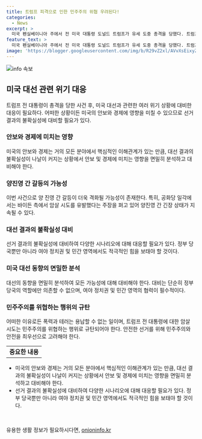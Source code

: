 ```yaml
---
title: 트럼프 피격으로 인한 민주주의 위협 우려된다!
categories:
  - News
excerpt: >
  미국 펜실베이니아 주에서 전 미국 대통령 도널드 트럼프가 유세 도중 총격을 당했다. 트럼프는 크게 다치지 않았지만, 암살 시도는 미국 사회에 충격을 주었다. 이 사건으로 대선 결과에 대한 불확실성이 높아질 수 있으며, 각종 돌발 변수로 인해 양 진영 간 갈등이 격화될 우려가 있다. 대선 결과에 대한 면밀한 분석과 대비가 필요하며, 여야 정치권 뿐만 아니라 민간 영역에서도 대비에 힘써야 한다.
feature_text: >
  미국 펜실베이니아 주에서 전 미국 대통령 도널드 트럼프가 유세 도중 총격을 당했다. 트럼프는 크게 다치지 않았지만, 암살 시도는 미국 사회에 충격을 주었다. 이 사건으로 대선 결과에 대한 불확실성이 높아질 수 있으며, 각종 돌발 변수로 인해 양 진영 간 갈등이 격화될 우려가 있다. 대선 결과에 대한 면밀한 분석과 대비가 필요하며, 여야 정치권 뿐만 아니라 민간 영역에서도 대비에 힘써야 한다.
image: 'https://blogger.googleusercontent.com/img/b/R29vZ2xl/AVvXsEixyZcFfHzMRdzZMjFBmAUKJYCLCGyLL1o632UiGVXcaFdKo_bkvkuCioo0uUKlGfBVcT3P84aROyZIXSBEx3Aw5nCQ3pTgDom1WDC4m8eifvWiAmWEEVb4x6G_l8C0QH225ldMjyaFvpxGEBGNO37VmDTDMHGhJPq73UglMfDca1-0aw/s1600/blogspot.png'
---
```


<p><img src="https://blogger.googleusercontent.com/img/b/R29vZ2xl/AVvXsEixyZcFfHzMRdzZMjFBmAUKJYCLCGyLL1o632UiGVXcaFdKo_bkvkuCioo0uUKlGfBVcT3P84aROyZIXSBEx3Aw5nCQ3pTgDom1WDC4m8eifvWiAmWEEVb4x6G_l8C0QH225ldMjyaFvpxGEBGNO37VmDTDMHGhJPq73UglMfDca1-0aw/s1600/blogspot.png" alt="info 속보" /></p>

<h2 data-ke-size="size26">미국 대선 관련 위기 대응</h2>

<p data-ke-size="size16">트럼프 전 대통령이 총격을 당한 사건 후, 미국 대선과 관련한 여러 위기 상황에 대비한 대응이 필요하다. 어떠한 상황이든 미국의 안보와 경제에 영향을 미칠 수 있으므로 선거 결과의 불확실성에 대비할 필요가 있다.</p>

<h3><b>안보와 경제에 미치는 영향</b></h3>

<p data-ke-size="size16">미국의 안보와 경제는 거의 모든 분야에서 핵심적인 이해관계가 있는 만큼, 대선 결과의 불확실성이 나날이 커지는 상황에서 안보 및 경제에 미치는 영향을 면밀히 분석하고 대비해야 한다.</p>

<h3><b>양진영 간 갈등의 가능성</b></h3>

<p data-ke-size="size16">이번 사건으로 양 진영 간 갈등이 더욱 격화될 가능성이 존재한다. 특히, 공화당 일각에서는 바이든 측에서 암살 시도를 유발했다는 주장을 펴고 있어 양진영 간 긴장 상태가 지속될 수 있다.</p>

<h3><b>대선 결과의 불확실성 대비</b></h3>

<p data-ke-size="size16">선거 결과의 불확실성에 대비하여 다양한 시나리오에 대해 대응할 필요가 있다. 정부 당국뿐만 아니라 여야 정치권 및 민간 영역에서도 적극적인 힘을 보태야 할 것이다.</p>

<h3><b>미국 대선 동향의 면밀한 분석</b></h3>

<p data-ke-size="size16">대선의 동향을 면밀히 분석하여 모든 가능성에 대해 대비해야 한다. 대비는 단순히 정부 당국의 역할에만 의존할 수 없으며, 여야 정치권 및 민간 영역의 협력이 필수적이다.</p>

<h3><b>민주주의를 위협하는 행위의 규탄</b></h3>

<p data-ke-size="size16">어떠한 이유로든 폭력과 테러는 용납할 수 없는 일이며, 트럼프 전 대통령에 대한 암살 시도는 민주주의를 위협하는 행위로 규탄되어야 한다. 안전한 선거를 위해 민주주의와 안전을 최우선으로 고려해야 한다.</p>

<table>
    <tr>
        <td style="text-align: center; height: 17px;"><b>중요한 내용</b></td>
    </tr>
</table>

<ul>
    <li>미국의 안보와 경제는 거의 모든 분야에서 핵심적인 이해관계가 있는 만큼, 대선 결과의 불확실성이 나날이 커지는 상황에서 안보 및 경제에 미치는 영향을 면밀히 분석하고 대비해야 한다.</li>
    <li>선거 결과의 불확실성에 대비하여 다양한 시나리오에 대해 대응할 필요가 있다. 정부 당국뿐만 아니라 여야 정치권 및 민간 영역에서도 적극적인 힘을 보태야 할 것이다.</li>
</ul>

<p data-ke-size="size16">&nbsp;</p>
유용한 생활 정보가 필요하시다면, <a href="https://onioninfo.kr" rel="dofollow">onioninfo.kr</a>


